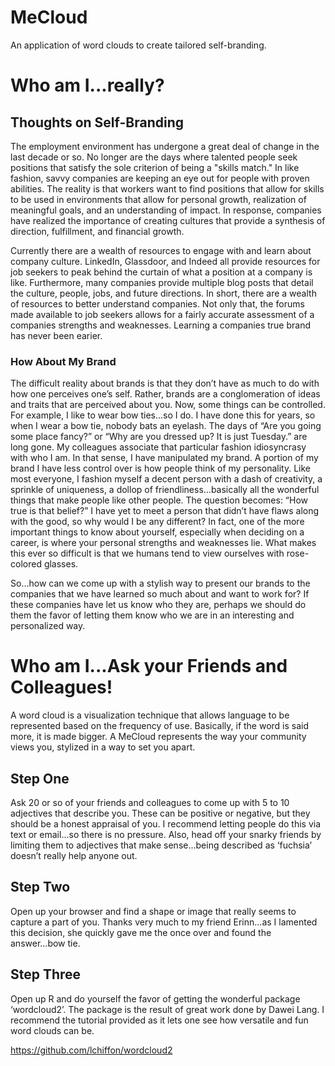 # MeCloud
An application of word clouds to create tailored self-branding.

# Who am I...really?

## Thoughts on Self-Branding
The employment environment has undergone a great deal of change in the last decade or so.  No longer are the days where talented people seek positions that satisfy the sole criterion of being a "skills match."  In like fashion, savvy companies are keeping an eye out for people with proven abilities.  The reality is that workers want to find positions that allow for skills to be used in environments that allow for personal growth, realization of meaningful goals, and an understanding of impact.  In response, companies have realized the importance of creating cultures that provide a synthesis of direction, fulfillment, and financial growth.

Currently there are a wealth of resources to engage with and learn about company culture.  LinkedIn, Glassdoor, and Indeed all provide resources for job seekers to peak behind the curtain of what a position at a company is like.  Furthermore, many companies provide multiple blog posts that detail the culture, people, jobs, and future directions.  In short, there are a wealth of resources to better understand companies.  Not only that, the forums made available to job seekers allows for a fairly accurate assessment of a companies strengths and weaknesses.  Learning a companies true brand has never been earier.

### How About My Brand
The difficult reality about brands is that they don’t have as much to do with how one perceives one’s self.  Rather, brands are a conglomeration of ideas and traits that are perceived about you.  Now, some things can be controlled.  For example, I like to wear bow ties...so I do.  I have done this for years, so when I wear a bow tie, nobody bats an eyelash.  The days of “Are you going some place fancy?” or “Why are you dressed up?  It is just Tuesday.” are long gone.  My colleagues associate that particular fashion idiosyncrasy with who I am.  In that sense, I have manipulated my brand.  A portion of my brand I have less control over is how people think of my personality.  Like most everyone, I fashion myself a decent person with a dash of creativity, a sprinkle of uniqueness, a dollop of friendliness...basically all the wonderful things that make people like other people.  The question becomes: “How true is that belief?”  I have yet to meet a person that didn’t have flaws along with the good, so why would I be any different?  In fact, one of the more important things to know about yourself, especially when deciding on a career, is where your personal strengths and weaknesses lie.  What makes this ever so difficult is that we humans tend to view ourselves with rose-colored glasses.

So...how can we come up with a stylish way to present our brands to the companies that we have learned so much about and want to work for?  If these companies have let us know who they are, perhaps we should do them the favor of letting them know who we are in an interesting and personalized way.

# Who am I...Ask your Friends and Colleagues!
A word cloud is a visualization technique that allows language to be represented based on the frequency of use.  Basically, if the word is said more, it is made bigger.  A MeCloud represents the way your community views you, stylized in a way to set you apart.

## Step One
Ask 20 or so of your friends and colleagues to come up with 5 to 10 adjectives that describe you.  These can be positive or negative, but they should be a honest appraisal of you.  I recommend letting people do this via text or email...so there is no pressure.  Also, head off your snarky friends by limiting them to adjectives that make sense...being described as ‘fuchsia’ doesn’t really help anyone out.

## Step Two
Open up your browser and find a shape or image that really seems to capture a part of you.  Thanks very much to my friend Erinn...as I lamented this decision, she quickly gave me the once over and found the answer...bow tie.

## Step Three
Open up R and do yourself the favor of getting the wonderful package ‘wordcloud2’.  The package is the result of great work done by Dawei Lang.  I recommend the tutorial provided as it lets one see how versatile and fun word clouds can be. 

https://github.com/lchiffon/wordcloud2

